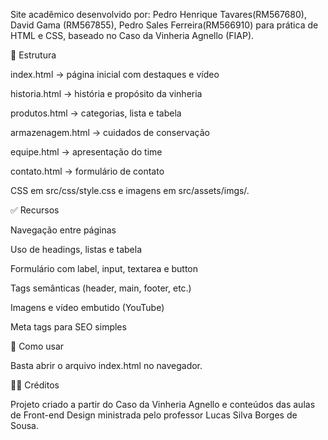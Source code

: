 Site acadêmico desenvolvido por: Pedro Henrique Tavares(RM567680), David Gama (RM567855), Pedro Sales Ferreira(RM566910) para prática de HTML e CSS, baseado no Caso da Vinheria Agnello (FIAP).




📂 Estrutura

index.html → página inicial com destaques e vídeo

historia.html → história e propósito da vinheria

produtos.html → categorias, lista e tabela

armazenagem.html → cuidados de conservação

equipe.html → apresentação do time

contato.html → formulário de contato

CSS em src/css/style.css e imagens em src/assets/imgs/.

✅ Recursos

Navegação entre páginas

Uso de headings, listas e tabela

Formulário com label, input, textarea e button

Tags semânticas (header, main, footer, etc.)

Imagens e vídeo embutido (YouTube)

Meta tags para SEO simples

🚀 Como usar

Basta abrir o arquivo index.html no navegador.

👨‍💻 Créditos

Projeto criado a partir do Caso da Vinheria Agnello e conteúdos das aulas de Front-end Design ministrada pelo professor Lucas Silva Borges de Sousa.
